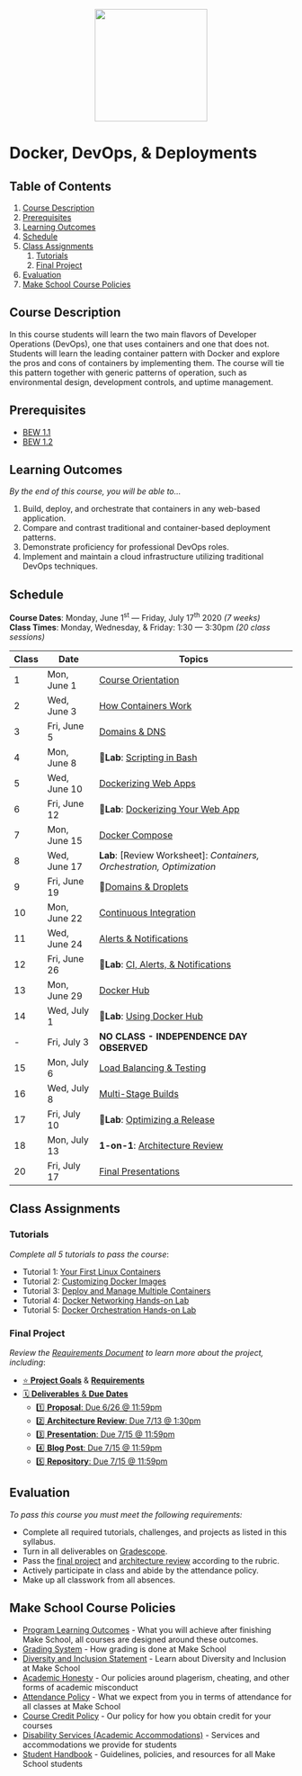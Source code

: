 <p align="center"><img src="Images/docker.svg" height="200"></p>

# Docker, DevOps, & Deployments

<!-- omit in toc -->
## Table of Contents

1. [Course Description](#course-description)
1. [Prerequisites](#prerequisites)
1. [Learning Outcomes](#learning-outcomes)
1. [Schedule](#schedule)
1. [Class Assignments](#class-assignments)
   1. [Tutorials](#tutorials)
   1. [Final Project](#final-project)
1. [Evaluation](#evaluation)
1. [Make School Course Policies](#make-school-course-policies)

## Course Description

In this course students will learn the two main flavors of Developer Operations (DevOps), one that uses containers and one that does not. Students will learn the leading container pattern with Docker and explore the pros and cons of containers by implementing them. The course will tie this pattern together with generic patterns of operation, such as environmental design, development controls, and uptime management.

## Prerequisites

- [BEW 1.1](https://make.sc/bew1-1)
- [BEW 1.2](https://make.sc/bew1-2)

## Learning Outcomes

_By the end of this course, you will be able to&hellip;_

1. Build, deploy, and orchestrate that containers in any web-based application.
1. Compare and contrast traditional and container-based deployment patterns.
1. Demonstrate proficiency for professional DevOps roles.
1. Implement and maintain a cloud infrastructure utilizing traditional DevOps techniques.

## Schedule

**Course Dates**: Monday, June 1<sup>st</sup> &mdash; Friday, July 17<sup>th</sup> 2020 _(7 weeks)_<br>
**Class Times**: Monday, Wednesday, & Friday: 1:30 &mdash; 3:30pm _(20 class sessions)_

| Class | Date         | Topics                                   |
|-------|--------------|------------------------------------------|
| 1     | Mon, June 1  | [Course Orientation]                |
| 2     | Wed, June 3  | [How Containers Work]                    |
| 3     | Fri, June 5  | [Domains & DNS]                          |
| 4     | Mon, June 8  | 🔬**Lab**: [Scripting in Bash]           |
| 5     | Wed, June 10 | [Dockerizing Web Apps]                   |
| 6     | Fri, June 12 | 🔬**Lab**: [Dockerizing Your Web App]    |
| 7     | Mon, June 15 | [Docker Compose]                         |
| 8     | Wed, June 17 |  **Lab**: [Review Worksheet]: _Containers, Orchestration, Optimization_  |
| 9     | Fri, June 19 | 🔬[Domains & Droplets] |
| 10    | Mon, June 22 | [Continuous Integration]                 |
| 11    | Wed, June 24 | [Alerts & Notifications]                 |
| 12    | Fri, June 26 | 🔬**Lab**: [CI, Alerts, & Notifications] |
| 13    | Mon, June 29 | [Docker Hub]                             |
| 14    | Wed, July 1  | 🔬**Lab**: [Using Docker Hub]            |
| -     | Fri, July 3  | **NO CLASS - INDEPENDENCE DAY OBSERVED** |
| 15    | Mon, July 6  | [Load Balancing & Testing]               |
| 16    | Wed, July 8  | [Multi-Stage Builds]                     |
| 17    | Fri, July 10 | 🔬**Lab**: [Optimizing a Release]        |
| 18    | Mon, July 13 | **1-on-1**: [Architecture Review]        |
| 20    | Fri, July 17 | [Final Presentations]                    |

## Class Assignments

### Tutorials

_Complete all 5 tutorials to pass the course_:

- Tutorial 1: [Your First Linux Containers](https://training.play-with-docker.com/ops-s1-hello)
- Tutorial 2: [Customizing Docker Images](https://training.play-with-docker.com/ops-s1-images)
- Tutorial 3: [Deploy and Manage Multiple Containers](https://training.play-with-docker.com/ops-s1-swarm-intro)
- Tutorial 4: [Docker Networking Hands-on Lab](https://training.play-with-docker.com/docker-networking-hol)
- Tutorial 5: [Docker Orchestration Hands-on Lab](https://training.play-with-docker.com/orchestration-hol)


### Final Project

_Review the [Requirements Document](Projects/FinalProject.md) to learn more about the project, including_:

- [⭐️ **Project Goals**](Projects/FinalProject.md#️-project-goals) & [**Requirements**](Projects/FinalProject.md#-project-requirements)
- [🗓 **Deliverables** & **Due Dates**](Projects/FinalProject.md#-deliverables--due-dates)
  - [1️⃣ **Proposal**: Due 6/26 @ 11:59pm](Projects/FinalProject.md#1️⃣-proposal-due-626--1159pm)
  - [2️⃣ **Architecture Review**: Due 7/13 @ 1:30pm](Projects/FinalProject.md#2️⃣-architecture-review-due-713--130pm)
  - [3️⃣ **Presentation**: Due 7/15 @ 11:59pm](Projects/FinalProject.md#3️⃣-presentation-due-715--1159pm)
  - [4️⃣ **Blog Post**: Due 7/15 @ 11:59pm](Projects/FinalProject.md#4️⃣-blog-post-due-715--1159pm)
  - [5️⃣ **Repository**: Due 7/15 @ 11:59pm](Projects/FinalProject.md#5️⃣-repository-due-715--1159pm)

## Evaluation

_To pass this course you must meet the following requirements:_

- Complete all required tutorials, challenges, and projects as listed in this syllabus.
- Turn in all deliverables on [Gradescope].
- Pass the [final project] and [architecture review] according to the rubric.
- Actively participate in class and abide by the attendance policy.
- Make up all classwork from all absences.

## Make School Course Policies

- [Program Learning Outcomes](https://make.sc/program-learning-outcomes) - What you will achieve after finishing Make School, all courses are designed around these outcomes.
- [Grading System](https://make.sc/grading-system) - How grading is done at Make School
- [Diversity and Inclusion Statement](https://make.sc/diversity-and-inclusion-statement) - Learn about Diversity and Inclusion at Make School
- [Academic Honesty](https://make.sc/academic-honesty-policy) - Our policies around plagerism, cheating, and other forms of academic misconduct
- [Attendance Policy](https://make.sc/attendance-policy) - What we expect from you in terms of attendance for all classes at Make School
- [Course Credit Policy](https://make.sc/course-credit-policy) - Our policy for how you obtain credit for your courses
- [Disability Services (Academic Accommodations)](https://make.sc/disability-services) - Services and accommodations we provide for students
- [Student Handbook](https://make.sc/student-handbook) - Guidelines, policies, and resources for all Make School students

[Course Orientation]: Lessons/CourseOrientation.md
[Code Once, Run Anywhere]: Lessons/Containers.md
[How Containers Work]: Lessons/Dockerfiles.md
[Domains & DNS]: Lessons/DNS.md
[Scripting in Bash]: Labs/Bash.md
[Dockerizing Web Apps]: Lessons/WebServers.md
[Dockerizing Your Web App]: Labs/WebApp.md
[Docker Compose]: Lessons/Compose.md
[Domains & Droplets]: Lessons/Droplets.md
[Deployment Day]: Lessons/DeploymentDay.md
[Security]: Lessons/Security.md
[Project Kickoff]: Projects/FinalProject.md
[Continuous Integration]: https://docs.google.com/presentation/d/18DNt9UXHaPUufQogj-mThiKpvhkJzXprnPmQtaptUp8
[Alerts & Notifications]: Lessons/Alerts.md
[CI, Alerts, & Notifications]: Labs/CI.md
[Docker Hub]: Lessons/Hub.md
[Using Docker Hub]: Labs/Hub.md
[Load Balancing & Testing]: Lessons/LoadBalancing.md
[Multi-Stage Builds]: Lessons/Builds.md
[Optimizing a Release]: Labs/Optimize.md
[Final Project]: Projects/FinalProject.md
[Final Presentations]: Projects/FinalProject.md#Deliverables
[Architecture Review]: Projects/FinalProject?id=2%ef%b8%8f⃣-architecture-review-due-715--130pm
[Gradescope]: https://www.gradescope.com/courses/133579
[Review Worksheet _(Weeks 1-3)_]: https://www.gradescope.com/courses/133579/assignments/536592
